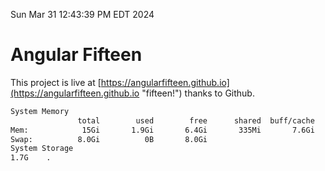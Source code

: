Sun Mar 31 12:43:39 PM EDT 2024

# Angular Fifteen


This project is live at [https://angularfifteen.github.io](https://angularfifteen.github.io "fifteen!") thanks to Github.

```bash
System Memory
               total        used        free      shared  buff/cache   available
Mem:            15Gi       1.9Gi       6.4Gi       335Mi       7.6Gi        13Gi
Swap:          8.0Gi          0B       8.0Gi
System Storage
1.7G	.
```
```bash
